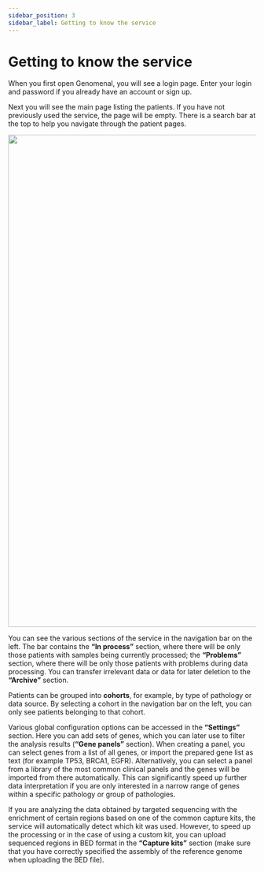 ```yaml
---
sidebar_position: 3
sidebar_label: Getting to know the service
---
```


# Getting to know the service

When you first open Genomenal, you will see a login page. Enter your login and password if you already have an account or sign up.

Next you will see the main page listing the patients. If you have not previously used the service, the page will be empty. There is a search bar at the top to help you navigate through the patient pages.

<p align="center">
<img src={require('/img/eng/1-all-patients-page.png').default} width="1000"/>
</p>

You can see the various sections of the service in the navigation bar on the left. The bar contains the **“In process”** section, where there will be only those patients with samples being currently processed; the **“Problems”** section, where there will be only those patients with problems during data processing. You can transfer irrelevant data or data for later deletion to the **“Archive”** section.

Patients can be grouped into **cohorts**, for example, by type of pathology or data source. By selecting a cohort in the navigation bar on the left, you can only see patients belonging to that cohort.

Various global configuration options can be accessed in the **“Settings”** section. Here you can add sets of genes, which you can later use to filter the analysis results (**“Gene panels”** section). When creating a panel, you can select genes from a list of all genes, or import the prepared gene list as text (for example TP53, BRCA1, EGFR). Alternatively, you can select a panel from a library of the most common clinical panels and the genes will be imported from there automatically. This can significantly speed up further data interpretation if you are only interested in a narrow range of genes within a specific pathology or group of pathologies.

If you are analyzing the data obtained by targeted sequencing with the enrichment of certain regions based on one of the common capture kits, the service will automatically detect which kit was used. However, to speed up the processing or in the case of using a custom kit, you can upload sequenced regions in BED format in the **“Capture kits”** section (make sure that you have correctly specified the assembly of the reference genome when uploading the BED file).
